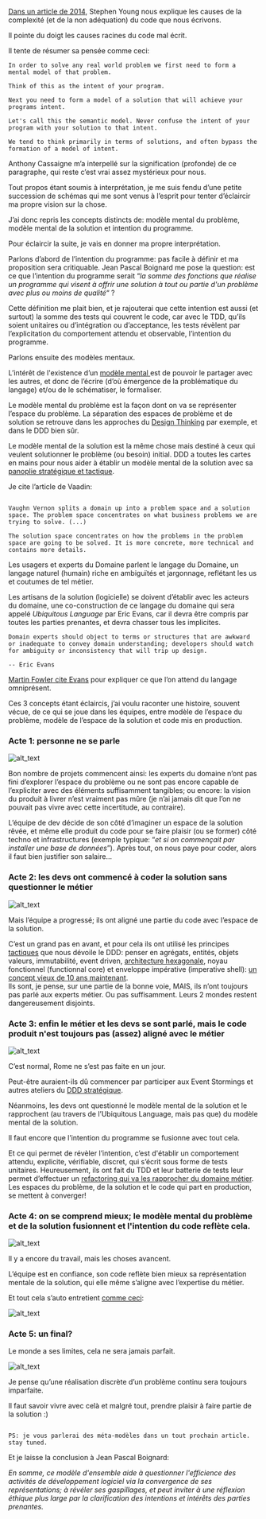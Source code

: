 

[Dans un article de 2014](https://syounggallery.wordpress.com/2014/11/03/why-your-code-is-so-hard-to-understand/), Stephen Young nous explique les causes de la complexité (et de la non adéquation) du code que nous écrivons.

Il pointe du doigt les causes racines du code mal écrit.

Il tente de résumer sa pensée comme ceci:

```
In order to solve any real world problem we first need to form a mental model of that problem.

Think of this as the intent of your program.

Next you need to form a model of a solution that will achieve your programs intent.

Let's call this the semantic model. Never confuse the intent of your program with your solution to that intent.

We tend to think primarily in terms of solutions, and often bypass the formation of a model of intent.

```

Anthony Cassaigne m’a interpellé sur la signification (profonde) de ce paragraphe, qui reste c’est vrai assez mystérieux pour nous.

Tout propos étant soumis à interprétation, je me suis fendu d’une petite succession de schémas qui me sont venus à l’esprit pour tenter d’éclaircir ma propre vision sur la chose.

J’ai donc repris les concepts distincts de: modèle mental du problème, modèle mental de la solution et intention du programme.

Pour éclaircir la suite, je vais en donner ma propre interprétation.

Parlons d’abord de l’intention du programme: pas facile à définir  et ma proposition sera critiquable. Jean Pascal Boignard me pose la question: est ce que l’intention du programme serait “_la somme des fonctions que réalise un programme qui visent à offrir une solution à tout ou partie d'un problème avec plus ou moins de qualité_“ ?

Cette définition me plait bien, et je rajouterai que cette intention est aussi (et surtout) la somme des tests qui couvrent le code, car avec le TDD, qu’ils soient unitaires ou d’intégration ou d’acceptance, les tests révèlent par l’explicitation du comportement attendu et observable, l’intention du programme.

Parlons ensuite des modèles mentaux.

L’intérêt de l'existence d’un [modèle mental ](https://www.scotthyoung.com/blog/2020/06/08/best-mental-models/)est de pouvoir le partager avec les autres, et donc de l’écrire (d’où émergence de la problématique du langage) et/ou de le schématiser, le formaliser.

Le modèle mental du problème est la façon dont on va se représenter l’espace du problème. La séparation des espaces de problème et de solution se retrouve dans les approches du  [Design Thinking](https://medium.com/@raffaele.bagalini/la-premi%C3%A8re-%C3%A9tape-du-design-thinking-1df387bf3cd4) par exemple, et dans le DDD bien sûr.

Le modèle mental de la solution est la même chose mais destiné à ceux qui veulent solutionner le problème (ou besoin) initial. DDD a toutes les cartes en mains pour nous aider à établir un modèle mental de la solution avec sa [panoplie stratégique et tactique](https://vaadin.com/blog/ddd-part-1-strategic-domain-driven-design).

Je cite l’article de Vaadin:

```

Vaughn Vernon splits a domain up into a problem space and a solution space. The problem space concentrates on what business problems we are trying to solve. (...)

The solution space concentrates on how the problems in the problem space are going to be solved. It is more concrete, more technical and contains more details.

```

Les usagers et experts du Domaine parlent le langage du Domaine, un langage naturel (humain) riche en ambiguïtés et jargonnage, reflétant les us et coutumes de tel métier.

Les artisans de la solution (logicielle) se doivent d’établir avec les acteurs du domaine, une co-construction de ce langage du domaine qui sera appelé _Ubiquitous Language_ par Eric Evans, car il devra être compris par toutes les parties prenantes, et devra chasser tous les implicites.

```
Domain experts should object to terms or structures that are awkward or inadequate to convey domain understanding; developers should watch for ambiguity or inconsistency that will trip up design.

-- Eric Evans
```

[Martin Fowler cite Evans](https://martinfowler.com/bliki/UbiquitousLanguage.html) pour expliquer ce que l’on attend du langage omniprésent.

Ces 3 concepts étant éclaircis, j’ai voulu raconter une histoire, souvent vécue, de ce qui se joue dans les équipes, entre modèle de l’espace du problème, modèle de l’espace de la solution et code mis en production.


### Acte 1: personne ne se parle


![alt_text](images/image1.png "image_tooltip")


Bon nombre de projets commencent ainsi: les experts du domaine n’ont pas fini d’explorer l’espace du problème ou ne sont pas encore capable de l’expliciter avec des éléments suffisamment tangibles; ou encore: la vision du produit à livrer n’est vraiment pas mûre (je n’ai jamais dit que l’on ne pouvait pas vivre avec cette incertitude, au contraire).

L’équipe de dev décide de son côté d’imaginer un espace de la solution rêvée, et même elle produit du code pour se faire plaisir (ou se former) côté techno et infrastructures (exemple typique: “_et si on commençait par installer une base de données_”). Après tout, on nous paye pour coder, alors il faut bien justifier son salaire...


### Acte 2: les devs ont commencé à coder la solution sans questionner le métier


![alt_text](images/image2.png "image_tooltip")


Mais l’équipe a progressé; ils ont aligné une partie du code avec l’espace de la solution.

C’est un grand pas en avant, et pour cela ils ont utilisé les principes [tactiques](https://vaadin.com/blog/ddd-part-2-tactical-domain-driven-design) que nous dévoile le DDD: penser en agrégats, entités, objets valeurs, immutabilité, event driven, [architecture hexagonale](https://vaadin.com/blog/ddd-part-3-domain-driven-design-and-the-hexagonal-architecture), noyau fonctionnel (functionnal core) et enveloppe impérative (imperative shell): [un concept vieux de 10 ans maintenant](https://github.com/kbilsted/Functional-core-imperative-shell/blob/master/README.md). \
Ils sont, je pense, sur une partie de la bonne voie, MAIS, ils n’ont toujours pas parlé aux experts métier. Ou pas suffisamment. Leurs 2 mondes restent dangereusement disjoints.


### Acte 3: enfin le métier et les devs se sont parlé, mais le code produit n'est toujours pas (assez) aligné avec le métier


![alt_text](images/image3.png "image_tooltip")


C’est normal, Rome ne s’est pas faite en un jour.

Peut-être auraient-ils dû commencer par participer aux Event Stormings et autres ateliers du [DDD stratégique](https://www.goodreads.com/book/show/15756865-implementing-domain-driven-design).

Néanmoins, les devs ont questionné le modèle mental de la solution et le rapprochent (au travers de l’Ubiquitous Language, mais pas que) du modèle mental de la solution.

Il faut encore que l’intention du programme se fusionne avec tout cela.

Et ce qui permet de révèler l’intention, c’est d'établir un comportement attendu, explicite, vérifiable, discret, qui s’écrit sous forme de tests unitaires.
Heureusement, ils ont fait du TDD et leur batterie de tests leur permet d’effectuer un [refactoring qui va les rapprocher du domaine métier](https://www.youtube.com/watch?v=_dQRAsVhCqA).
Les espaces du problème, de la solution et le code qui part en production, se mettent à converger!


### Acte 4: on se comprend mieux; le modèle mental du problème et de la solution fusionnent et l'intention du code reflète cela.


![alt_text](images/image4.png "image_tooltip")


Il y a encore du travail, mais les choses avancent.

L’équipe est en confiance, son code reflète bien mieux sa représentation mentale de la solution, qui elle même s’aligne avec l’expertise du métier.

Et tout cela s’auto entretient [comme ceci](https://www.domainlanguage.com/ddd/whirlpool/):


![alt_text](images/image5.png "image_tooltip")



### Acte 5: un final?

Le monde a ses limites, cela ne sera jamais parfait.


![alt_text](images/image6.png "image_tooltip")


Je pense qu’une réalisation discrète d’un problème continu sera toujours imparfaite.

Il faut savoir vivre avec celà et malgré tout, prendre plaisir à faire partie de la solution :)

```

PS: je vous parlerai des méta-modèles dans un tout prochain article. stay tuned.

```

Et je laisse la conclusion à Jean Pascal Boignard:

_En somme, ce modèle d'ensemble aide à questionner l'efficience des activités de développement logiciel via la convergence de ses représentations; à révéler ses gaspillages, et peut inviter à une réflexion éthique plus large par la clarification des intentions et intérêts des parties prenantes._
